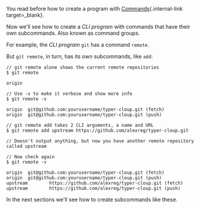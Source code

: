 You read before how to create a program with [Commands](../commands/index.md){.internal-link target=_blank}.

Now we'll see how to create a *CLI program* with commands that have their own subcommands. Also known as command groups.

For example, the *CLI program* `git` has a command `remote`.

But `git remote`, in turn, has its own subcommands, like `add`:

<div class="termy">

```console
// git remote alone shows the current remote repositories
$ git remote

origin

// Use -v to make it verbose and show more info
$ git remote -v

origin  git@github.com:yourusername/typer-cloup.git (fetch)
origin  git@github.com:yourusername/typer-cloup.git (push)

// git remote add takes 2 CLI arguments, a name and URL
$ git remote add upstream https://github.com/alexreg/typer-cloup.git

// Doesn't output anything, but now you have another remote repository called upstream

// Now check again
$ git remote -v

origin  git@github.com:yourusername/typer-cloup.git (fetch)
origin  git@github.com:yourusername/typer-cloup.git (push)
upstream        https://github.com/alexreg/typer-cloup.git (fetch)
upstream        https://github.com/alexreg/typer-cloup.git (push)
```

</div>

In the next sections we'll see how to create subcommands like these.
